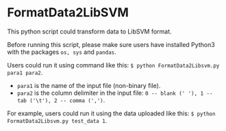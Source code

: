 # FormatData2LibSVM
This python script could transform data to LibSVM format.

Before running this script, please make sure users have installed Python3 with the packages `os, sys` and `pandas`.

Users could run it using command like this: `$ python FormatData2Libsvm.py para1 para2`.

* `para1` is the name of the input file (non-binary file).
* `para2` is the column delimiter in the input file: `0 -- blank (' '), 1 -- tab ('\t'), 2 -- comma (',')`.

For example, users could run it using the data uploaded like this: `$ python FormatData2Libsvm.py test_data 1`.


